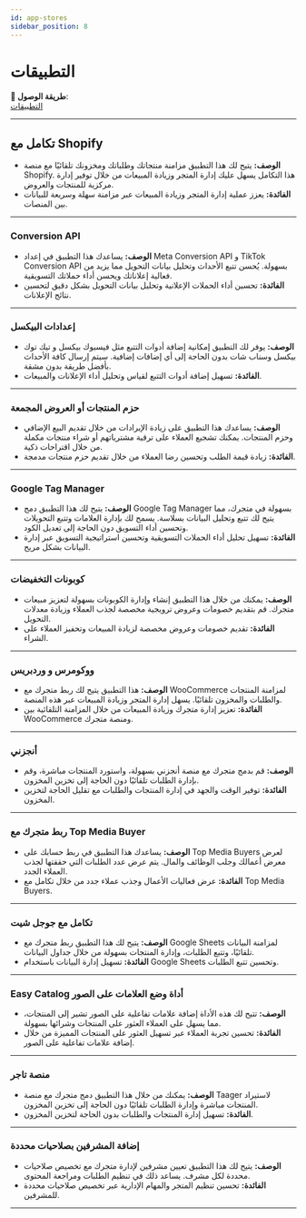 ```yaml
---
id: app-stores
sidebar_position: 8
---
```


# التطبيقات

**🔗 طريقة الوصول**:  
[التطبيقات](https://app.easy-orders.net/#/plugins)

---

## **تكامل مع Shopify**

- **الوصف:** يتيح لك هذا التطبيق مزامنة منتجاتك وطلباتك ومخزونك تلقائيًا مع منصة Shopify. هذا التكامل يسهل عليك إدارة المتجر وزيادة المبيعات من خلال توفير إدارة مركزية للمنتجات والعروض.
- **الفائدة:** يعزز عملية إدارة المتجر وزيادة المبيعات عبر مزامنة سهلة وسريعة للبيانات بين المنصات.

---

### **Conversion API**

- **الوصف:** يساعدك هذا التطبيق في إعداد Meta Conversion API و TikTok Conversion API بسهولة. يُحسن تتبع الأحداث وتحليل بيانات التحويل مما يزيد من فعالية إعلاناتك ويحسن أداء حملاتك التسويقية.
- **الفائدة:** تحسين أداء الحملات الإعلانية وتحليل بيانات التحويل بشكل دقيق لتحسين نتائج الإعلانات.

---

### **إعدادات البيكسل**

- **الوصف:** يوفر لك التطبيق إمكانية إضافة أدوات التتبع مثل فيسبوك بيكسل و تيك توك بيكسل وسناب شات بدون الحاجة إلى أي إضافات إضافية. سيتم إرسال كافة الأحداث بأفضل طريقة بدون مشقة.
- **الفائدة:** تسهيل إضافة أدوات التتبع لقياس وتحليل أداء الإعلانات والمبيعات.

---

### **حزم المنتجات أو العروض المجمعة**

- **الوصف:** يساعدك هذا التطبيق على زيادة الإيرادات من خلال تقديم البيع الإضافي وحزم المنتجات. يمكنك تشجيع العملاء على ترقية مشترياتهم أو شراء منتجات مكملة من خلال اقتراحات ذكية.
- **الفائدة:** زيادة قيمة الطلب وتحسين رضا العملاء من خلال تقديم حزم منتجات مدمجة.

---

### **Google Tag Manager**

- **الوصف:** يتيح لك هذا التطبيق دمج Google Tag Manager بسهولة في متجرك، مما يتيح لك تتبع وتحليل البيانات بسلاسة. يسمح لك بإدارة العلامات وتتبع التحويلات وتحسين أداء التسويق دون الحاجة إلى تعديل الكود.
- **الفائدة:** تسهيل تحليل أداء الحملات التسويقية وتحسين استراتيجية التسويق عبر إدارة البيانات بشكل مريح.

---

### **كوبونات التخفيضات**

- **الوصف:** يمكنك من خلال هذا التطبيق إنشاء وإدارة الكوبونات بسهولة لتعزيز مبيعات متجرك. قم بتقديم خصومات وعروض ترويجية مخصصة لجذب العملاء وزيادة معدلات التحويل.
- **الفائدة:** تقديم خصومات وعروض مخصصة لزيادة المبيعات وتحفيز العملاء على الشراء.

---

### **ووكومرس و وردبريس**

- **الوصف:** هذا التطبيق يتيح لك ربط متجرك مع WooCommerce لمزامنة المنتجات والطلبات والمخزون تلقائيًا. يسهل إدارة المتجر وزيادة المبيعات عبر هذه المنصة.
- **الفائدة:** تعزيز إدارة متجرك وزيادة المبيعات من خلال المزامنة التلقائية بين WooCommerce ومنصة متجرك.

---

### **أنجزني**

- **الوصف:** قم بدمج متجرك مع منصة أنجزني بسهولة، واستورد المنتجات مباشرة، وقم بإدارة الطلبات تلقائيًا دون الحاجة إلى تخزين المخزون.
- **الفائدة:** توفير الوقت والجهد في إدارة المنتجات والطلبات مع تقليل الحاجة لتخزين المخزون.

---

### **ربط متجرك مع Top Media Buyer**

- **الوصف:** يساعدك هذا التطبيق في ربط حسابك على Top Media Buyers لعرض معرض أعمالك وجلب الوظائف والمال. يتم عرض عدد الطلبات التي حققتها لجذب العملاء الجدد.
- **الفائدة:** عرض فعاليات الأعمال وجذب عملاء جدد من خلال تكامل مع Top Media Buyers.

---

### **تكامل مع جوجل شيت**

- **الوصف:** يتيح لك هذا التطبيق ربط متجرك مع Google Sheets لمزامنة البيانات تلقائيًا، وتتبع الطلبات، وإدارة المنتجات بسهولة من خلال جداول البيانات.
- **الفائدة:** تسهيل إدارة البيانات باستخدام Google Sheets وتحسين تتبع الطلبات.

---

### **Easy Catalog أداة وضع العلامات على الصور**

- **الوصف:** تتيح لك هذه الأداة إضافة علامات تفاعلية على الصور تشير إلى المنتجات، مما يسهل على العملاء العثور على المنتجات وشرائها بسهولة.
- **الفائدة:** تحسين تجربة العملاء عبر تسهيل العثور على المنتجات المميزة من خلال إضافة علامات تفاعلية على الصور.

---

### **منصة تاجر**

- **الوصف:** يمكنك من خلال هذا التطبيق دمج متجرك مع منصة Taager لاستيراد المنتجات مباشرة وإدارة الطلبات تلقائيًا دون الحاجة إلى تخزين المخزون.
- **الفائدة:** تسهيل إدارة المنتجات والطلبات بدون الحاجة لتخزين المخزون.
  
---

### **إضافة المشرفين بصلاحيات محددة**

- **الوصف:** يتيح لك هذا التطبيق تعيين مشرفين لإدارة متجرك مع تخصيص صلاحيات محددة لكل مشرف. يساعد ذلك في تنظيم الطلبات ومراجعة المحتوى.
- **الفائدة:** تحسين تنظيم المتجر والمهام الإدارية عبر تخصيص صلاحيات محددة للمشرفين.

---
